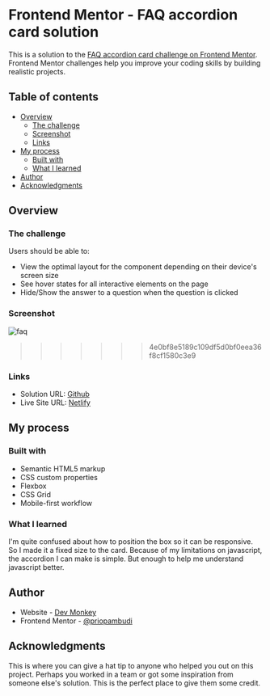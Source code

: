 # Frontend Mentor - FAQ accordion card solution

This is a solution to the [FAQ accordion card challenge on Frontend Mentor](https://www.frontendmentor.io/challenges/faq-accordion-card-XlyjD0Oam). Frontend Mentor challenges help you improve your coding skills by building realistic projects. 

## Table of contents

- [Overview](#overview)
  - [The challenge](#the-challenge)
  - [Screenshot](#screenshot)
  - [Links](#links)
- [My process](#my-process)
  - [Built with](#built-with)
  - [What I learned](#what-i-learned)
- [Author](#author)
- [Acknowledgments](#acknowledgments)

## Overview

### The challenge

Users should be able to:

- View the optimal layout for the component depending on their device's screen size
- See hover states for all interactive elements on the page
- Hide/Show the answer to a question when the question is clicked

### Screenshot

![faq](https://user-images.githubusercontent.com/38320169/118920461-afa8b400-b960-11eb-93eb-b667bd1c8c52.png)
>>>>>>> 4e0bf8e5189c109df5d0bf0eea36f8cf1580c3e9

### Links

- Solution URL: [Github](https://github.com/priopambudi/Frontend-Mentor-Challenge)
- Live Site URL: [Netlify](https://faq-accordion-dev-monkey.netlify.app/)

## My process

### Built with

- Semantic HTML5 markup
- CSS custom properties
- Flexbox
- CSS Grid
- Mobile-first workflow
### What I learned

I'm quite confused about how to position the box so it can be responsive. So I made it a fixed size to the card. Because of my limitations on javascript, the accordion I can make is simple. But enough to help me understand javascript better.

## Author

- Website - [Dev Monkey](https://priopambudi.github.io/personal-web)
- Frontend Mentor - [@priopambudi](https://www.frontendmentor.io/profile/priopambudi)

## Acknowledgments

This is where you can give a hat tip to anyone who helped you out on this project. Perhaps you worked in a team or got some inspiration from someone else's solution. This is the perfect place to give them some credit.

